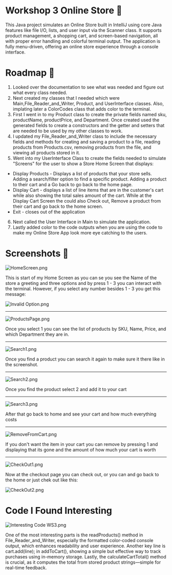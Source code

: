 # Workshop 3 Online Store 🏪
This Java project simulates an Online Store built in IntelliJ using core Java features like file I/O, lists, 
and user input via the Scanner class. It supports product management, a shopping cart, and screen-based navigation, 
all with proper error handling and colorful terminal output. The application is fully menu-driven, offering an online store experience through a console interface.

# Roadmap 🚧
1. Looked over the documentation to see what was needed and figure out what every class needed.
2. Next created my classes that I needed which were Main,File_Reader_and_Writer, Product, and UserInterface classes. Also, implating later a ColorCodes class that adds color to the terminal.
3. First I went in to my Product class to create the private fields named sku, productName, productPrice, and Department. Once created used the 
generated fields to create a constructors and the getter and setters that are needed to be used by my other classes to work.
4. I updated my File_Reader_and_Writer class to include the necessary fields and methods for creating and saving a product to a file, reading products from Products.csv, removing products from the file, and viewing all products stored in it.
5. Went into my UserInterface Class to create the fields needed to simulate "Screens" for the user to show a Store Home Screen that displays:
*  Display Products - Displays a list of products that your store sells. Adding a search/filter option to find a specific product. Adding a product to their cart and a Go back to go back to the home page.
*  Display Cart - displays a list of line items that are in the customer's cart while also showing the total sales amount of the cart. While at the Display Cart Screen the could also Check out, Remove a product from their cart and go back to the home screen. 
*  Exit - closes out of the application
6. Next called the User Interface in Main to simulate the application.
7. Lastly added color to the code outputs when you are using the code to make my Online Store App look more eye catching to the users.

# Screenshots 📸
![HomeScreen.png](Screenshots/HomeScreen.png)

This is start of my Home Screen as you can se you see the Name of the store a greeting and three options and by press 1 - 3 you can interact with the terminal. However, if you select any number besides 1 - 3 you get this message:

![Invalid Option.png](Screenshots/Invalid%20Option.png)

---

![ProductsPage.png](Screenshots/ProductsPage.png)

Once you select 1 you can see the list of products by SKU, Name, Price, and which Department they are in.

*** 

![Search1.png](Screenshots/Search1.png)

Once you find a product you can search it again to make sure it there like in the screenshot.

---
![Search2.png](Screenshots/Search2.png)

Once you find the product select 2 and add it to your cart

---

![Search3.png](Screenshots/Search3.png)

After that go back to home and see your cart and how much everything costs 

---

![RemoveFromCart.png](Screenshots/RemoveFromCart.png)

If you don't want the item in your cart you can remove by pressing 1 and displaying that its gone and the amount of how much your cart is worth

---
![CheckOut1.png](Screenshots/CheckOut1.png)

Now at the checkout page you can check out, or you can and go back to the home or just chek out like this:

![CheckOut2.png](Screenshots/CheckOut2.png)

# Code I Found Interesting 

![Interesting Code WS3.png](Screenshots/Interesting%20Code%20WS3.png)

One of the most interesting parts is the readProducts() method in File_Reader_and_Writer, especially the formatted color-coded console output, which enhances readability and user experience. Another key line is cart.add(line); in addToCart(), showing a simple but effective way to track purchases using in-memory storage. Lastly, the calculateCartTotal() method is crucial, as it computes the total from stored product strings—simple for real-time feedback.
